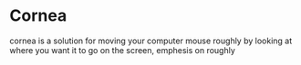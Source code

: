 # Cornea
cornea is a solution for moving your computer mouse roughly by looking at where you want it to go on the screen, emphesis on roughly
